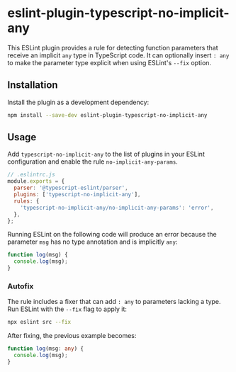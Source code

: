# eslint-plugin-typescript-no-implicit-any

This ESLint plugin provides a rule for detecting function parameters that receive an implicit `any` type in TypeScript code. It can optionally insert `: any` to make the parameter type explicit when using ESLint's `--fix` option.

## Installation

Install the plugin as a development dependency:

```bash
npm install --save-dev eslint-plugin-typescript-no-implicit-any
```

## Usage

Add `typescript-no-implicit-any` to the list of plugins in your ESLint configuration and enable the rule `no-implicit-any-params`.

```js
// .eslintrc.js
module.exports = {
  parser: '@typescript-eslint/parser',
  plugins: ['typescript-no-implicit-any'],
  rules: {
    'typescript-no-implicit-any/no-implicit-any-params': 'error',
  },
};
```

Running ESLint on the following code will produce an error because the parameter `msg` has no type annotation and is implicitly `any`:

```ts
function log(msg) {
  console.log(msg);
}
```

### Autofix

The rule includes a fixer that can add `: any` to parameters lacking a type. Run ESLint with the `--fix` flag to apply it:

```bash
npx eslint src --fix
```

After fixing, the previous example becomes:

```ts
function log(msg: any) {
  console.log(msg);
}
```


